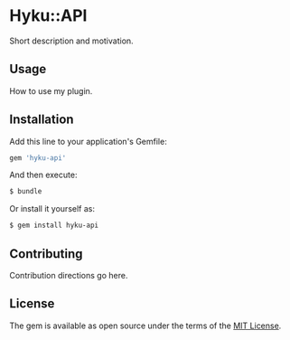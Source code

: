 # Hyku::API
Short description and motivation.

## Usage
How to use my plugin.

## Installation
Add this line to your application's Gemfile:

```ruby
gem 'hyku-api'
```

And then execute:
```bash
$ bundle
```

Or install it yourself as:
```bash
$ gem install hyku-api
```

## Contributing
Contribution directions go here.

## License
The gem is available as open source under the terms of the [MIT License](https://opensource.org/licenses/MIT).
